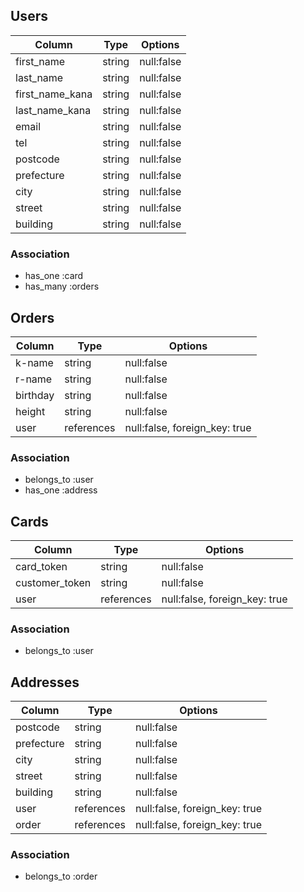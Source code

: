 ## Users
| Column   | Type   | Options                       |
| -------- | ------ | ----------------------------- |
|first_name| string | null:false                    |
| last_name| string | null:false                    |
|first_name_kana| string | null:false                    |
|last_name_kana | string | null:false                    |
| email    | string | null:false                    |
| tel      | string | null:false                    |
| postcode | string | null:false                    |
|prefecture| string | null:false                    |
| city     | string | null:false                    |
| street   | string | null:false                    |
| building | string | null:false                    |

### Association
- has_one  :card
- has_many :orders

## Orders
| Column      | Type        | Options                       |
| ----------- | ----------  | ----------------------------- |
| k-name      | string      | null:false                    |
| r-name      | string      | null:false                    |
| birthday    | string      | null:false                    |
| height      | string      | null:false                    |
| user        | references  | null:false, foreign_key: true |

### Association
- belongs_to :user
- has_one    :address

## Cards
| Column       | Type       | Options                       |
| ------------ | ---------- | ----------------------------- |
|card_token    | string     | null:false                    |
|customer_token| string     | null:false                    |
| user         | references | null:false, foreign_key: true |

### Association
- belongs_to :user

## Addresses
| Column   | Type       | Options                       |
| ------   | ---------- | ----------------------------- |
| postcode | string     | null:false                    |
|prefecture| string     | null:false                    |
| city     | string     | null:false                    |
| street   | string     | null:false                    |
| building | string     | null:false                    |
| user     | references | null:false, foreign_key: true |
| order    | references | null:false, foreign_key: true |

### Association
- belongs_to :order
